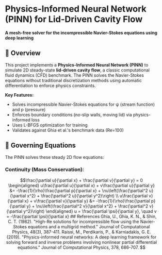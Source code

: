 # Physics-Informed Neural Network (PINN) for Lid-Driven Cavity Flow

**A mesh-free solver for the incompressible Navier-Stokes equations using deep learning**

## 📌 Overview
This project implements a **Physics-Informed Neural Network (PINN)** to simulate 2D steady-state **lid-driven cavity flow**, a classic computational fluid dynamics (CFD) benchmark. The PINN solves the Navier-Stokes equations without traditional discretization methods using automatic differentiation to enforce physics constraints.

**Key Features:**
- Solves incompressible Navier-Stokes equations for ψ (stream function) and p (pressure)
- Enforces boundary conditions (no-slip walls, moving lid) via physics-informed loss
- Uses L-BFGS optimization for training
- Validates against Ghia et al.'s benchmark data (Re=100)

## 🧮 Governing Equations
The PINN solves these steady 2D flow equations:

### Continuity (Mass Conservation):
```math
\frac{\partial u}{\partial x} + \frac{\partial v}{\partial y} = 0
\begin{aligned}
u\frac{\partial u}{\partial x} + v\frac{\partial u}{\partial y} &= -\frac{1}{\rho}\frac{\partial p}{\partial x} + \nu\left(\frac{\partial^2 u}{\partial x^2} + \frac{\partial^2 u}{\partial y^2}\right) \\
u\frac{\partial v}{\partial x} + v\frac{\partial v}{\partial y} &= -\frac{1}{\rho}\frac{\partial p}{\partial y} + \nu\left(\frac{\partial^2 v}{\partial x^2} + \frac{\partial^2 v}{\partial y^2}\right)
\end{aligned}

u = \frac{\partial \psi}{\partial y}, \quad v = -\frac{\partial \psi}{\partial x}


## References
Ghia, U., Ghia, K. N., & Shin, C. T. (1982). "High-Re solutions for incompressible flow using the Navier-Stokes equations and a multigrid method." Journal of Computational Physics, 48(3), 387-411.

Raissi, M., Perdikaris, P., & Karniadakis, G. E. (2019). "Physics-informed neural networks: A deep learning framework for solving forward and inverse problems involving nonlinear partial differential equations." Journal of Computational Physics, 378, 686-707.
